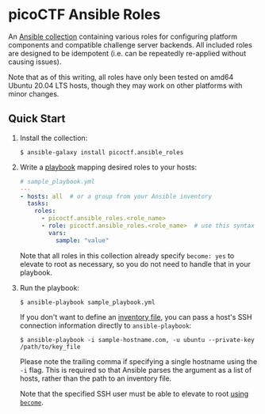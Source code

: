 # picoCTF Ansible Roles

An [Ansible collection](https://docs.ansible.com/ansible/latest/user_guide/collections_using.html)
containing various roles for configuring platform components and compatible challenge server
backends. All included roles are designed to be idempotent (i.e. can be repeatedly re-applied
without causing issues).

Note that as of this writing, all roles have only been tested on amd64 Ubuntu 20.04 LTS hosts,
though they may work on other platforms with minor changes.

## Quick Start

1. Install the collection:

    ```shell
    $ ansible-galaxy install picoctf.ansible_roles
    ```

1. Write a [playbook](https://docs.ansible.com/ansible/latest/user_guide/index.html#writing-tasks-plays-and-playbooks) mapping desired roles to your hosts:

    ```yaml
    # sample_playbook.yml
    ---
    - hosts: all  # or a group from your Ansible inventory
      tasks:
        roles:
          - picoctf.ansible_roles.<role_name>
          - role: picoctf.ansible_roles.<role_name>  # use this syntax to override roles' default variables
            vars:
              sample: "value"
    ```

    Note that all roles in this collection already specify `become: yes` to elevate to root as
    necessary, so you do not need to handle that in your playbook.

1. Run the playbook:

    ```shell
    $ ansible-playbook sample_playbook.yml
    ```

    If you don't want to define an [inventory
    file](https://docs.ansible.com/ansible/latest/user_guide/intro_inventory.html#intro-inventory),
    you can pass a host's SSH connection information directly to `ansible-playbook`:

    ```shell
    $ ansible-playbook -i sample-hostname.com, -u ubuntu --private-key /path/to/key_file
    ```

    Please note the trailing comma if specifying a single hostname using the `-i` flag. This is
    required so that Ansible parses the argument as a list of hosts, rather than the path to an
    inventory file.

    Note that the specified SSH user must be able to elevate to root [using
    `become`](https://docs.ansible.com/ansible/latest/user_guide/become.html).
